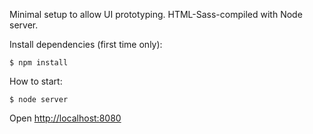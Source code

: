 Minimal setup to allow UI prototyping. 
HTML-Sass-compiled with Node server.

Install dependencies (first time only):

    $ npm install

How to start:

    $ node server

Open [http://localhost:8080](http://localhost:8080)
